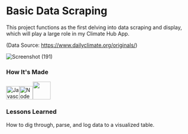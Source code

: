 <h1>Basic Data Scraping</h1>

This project functions as the first delving into data scraping and display, which will play a large role in my Climate Hub App.

(Data Source: https://www.dailyclimate.org/originals/)




![Screenshot (191)](https://user-images.githubusercontent.com/98185555/171958068-f2d39b93-d612-4b25-82d7-992cc8904caf.png)


<h3> <strong>How It's Made</strong></h3>

<a href="https://developer.mozilla.org/en-US/docs/Web/JavaScript" target="_blank" rel="noreferrer"><img src="https://raw.githubusercontent.com/danielcranney/readme-generator/main/public/icons/skills/javascript-colored.svg" width="36" height="36" alt="Javascript" /></a><a href="https://nodejs.org/en/" target="_blank" rel="noreferrer"><img src="https://raw.githubusercontent.com/danielcranney/readme-generator/main/public/icons/skills/nodejs-colored.svg" width="36" height="36" alt="NodeJS" /></a><img src="https://user-images.githubusercontent.com/8939680/57233884-20344080-6fe5-11e9-8df3-0df1282e1574.png" width="48" height="48">

<h3><strong>Lessons Learned</strong></h3>

How to dig through, parse, and log data to a visualized table.
